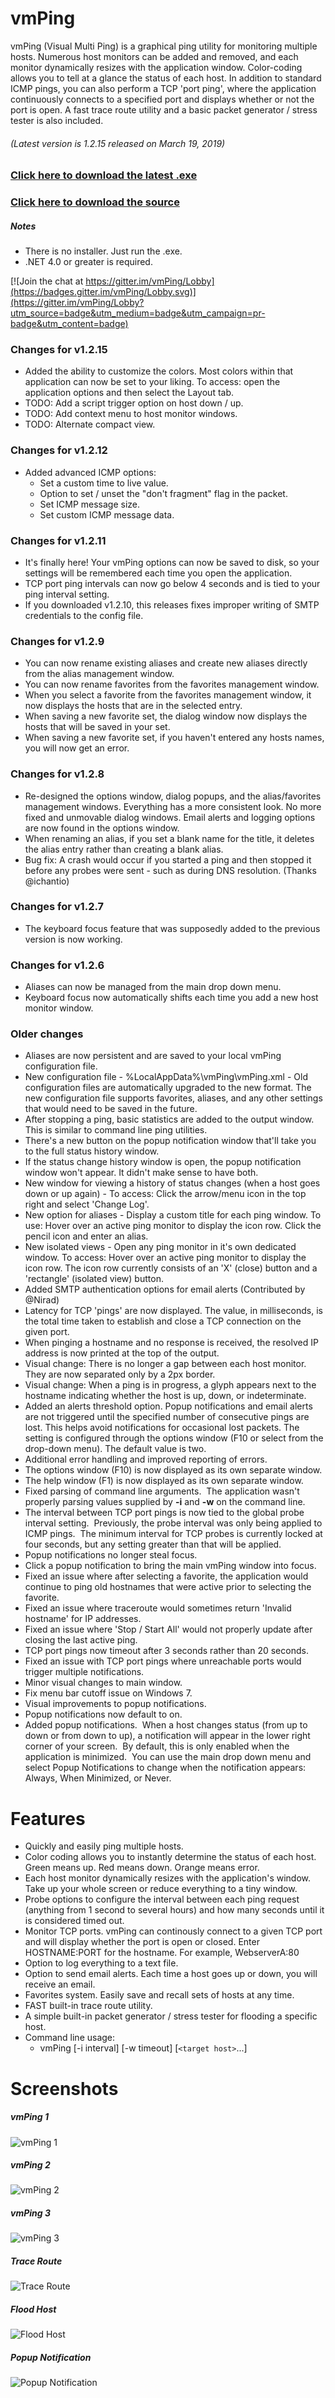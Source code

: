 vmPing
============

vmPing (Visual Multi Ping) is a graphical ping utility for monitoring multiple hosts.  Numerous host monitors can be added and removed, and each monitor dynamically resizes with the application window.  Color-coding allows you to tell at a glance the status of each host.  In addition to standard ICMP pings, you can also perform a TCP 'port ping', where the application continuously connects to a specified port and displays whether or not the port is open.  A fast trace route utility and a basic packet generator / stress tester is also included.

###### (Latest version is 1.2.15 released on March 19, 2019)
### [Click here to download the latest .exe](https://github.com/R-Smith/vmPing/releases/download/v1.2.15/vmPing.exe)
### [Click here to download the source](https://github.com/R-Smith/vmPing/archive/master.zip)

##### Notes
* There is no installer.  Just run the .exe.
* .NET 4.0 or greater is required.

[![Join the chat at https://gitter.im/vmPing/Lobby](https://badges.gitter.im/vmPing/Lobby.svg)](https://gitter.im/vmPing/Lobby?utm_source=badge&utm_medium=badge&utm_campaign=pr-badge&utm_content=badge)


### Changes for v1.2.15
* Added the ability to customize the colors.  Most colors within that application can now be set to your liking.  To access: open the application options and then select the Layout tab.
* TODO: Add a script trigger option on host down / up.
* TODO: Add context menu to host monitor windows.
* TODO: Alternate compact view.


### Changes for v1.2.12
* Added advanced ICMP options:
  * Set a custom time to live value.
  * Option to set / unset the "don't fragment" flag in the packet.
  * Set ICMP message size.
  * Set custom ICMP message data.


### Changes for v1.2.11
* It's finally here!  Your vmPing options can now be saved to disk, so your settings will be remembered each time you open the application.
* TCP port ping intervals can now go below 4 seconds and is tied to your ping interval setting.
* If you downloaded v1.2.10, this releases fixes improper writing of SMTP credentials to the config file.


### Changes for v1.2.9
* You can now rename existing aliases and create new aliases directly from the alias management window.
* You can now rename favorites from the favorites management window.
* When you select a favorite from the favorites management window, it now displays the hosts that are in the selected entry.
* When saving a new favorite set, the dialog window now displays the hosts that will be saved in your set.
* When saving a new favorite set, if you haven't entered any hosts names, you will now get an error.


### Changes for v1.2.8
* Re-designed the options window, dialog popups, and the alias/favorites management windows.  Everything has a more consistent look.  No more fixed and unmovable dialog windows.  Email alerts and logging options are now found in the options window.
* When renaming an alias, if you set a blank name for the title, it deletes the alias entry rather than creating a blank alias.
* Bug fix: A crash would occur if you started a ping and then stopped it before any probes were sent - such as during DNS resolution. (Thanks @ichantio)


### Changes for v1.2.7
* The keyboard focus feature that was supposedly added to the previous version is now working.


### Changes for v1.2.6
* Aliases can now be managed from the main drop down menu.
* Keyboard focus now automatically shifts each time you add a new host monitor window.


### Older changes
* Aliases are now persistent and are saved to your local vmPing configuration file.
* New configuration file - %LocalAppData%\vmPing\vmPing.xml - Old configuration files are automatically upgraded to the new format.  The new configuration file supports favorites, aliases, and any other settings that would need to be saved in the future.
* After stopping a ping, basic statistics are added to the output window.  This is similar to command line ping utilities.
* There's a new button on the popup notification window that'll take you to the full status history window.
* If the status change history window is open, the popup notification window won't appear.  It didn't make sense to have both.
* New window for viewing a history of status changes (when a host goes down or up again) - To access: Click the arrow/menu icon in the top right and select 'Change Log'.
* New option for aliases - Display a custom title for each ping window.  To use: Hover over an active ping monitor to display the icon row.  Click the pencil icon and enter an alias.
* New isolated views - Open any ping monitor in it's own dedicated window.  To access: Hover over an active ping monitor to display the icon row.  The icon row currently consists of an 'X' (close) button and a 'rectangle' (isolated view) button.
* Added SMTP authentication options for email alerts (Contributed by @Nirad)
* Latency for TCP 'pings' are now displayed.  The value, in milliseconds, is the total time taken to establish and close a TCP connection on the given port.
* When pinging a hostname and no response is received, the resolved IP address is now printed at the top of the output.
* Visual change: There is no longer a gap between each host monitor.  They are now separated only by a 2px border.
* Visual change: When a ping is in progress, a glyph appears next to the hostname indicating whether the host is up, down, or indeterminate.
* Added an alerts threshold option.  Popup notifications and email alerts are not triggered until the specified number of consecutive pings are lost.  This helps avoid notifications for occasional lost packets.  The setting is configured through the options window (F10 or select from the drop-down menu).  The default value is two.
* Additional error handling and improved reporting of errors.
* The options window (F10) is now displayed as its own separate window.
* The help window (F1) is now displayed as its own separate window.
* Fixed parsing of command line arguments.  The application wasn't properly parsing values supplied by **-i** and **-w** on the command line.
* The interval between TCP port pings is now tied to the global probe interval setting.  Previously, the probe interval was only being applied to ICMP pings.  The minimum interval for TCP probes is currently locked at four seconds, but any setting greater than that will be applied.
* Popup notifications no longer steal focus.
* Click a popup notification to bring the main vmPing window into focus.
* Fixed an issue where after selecting a favorite, the application would continue to ping old hostnames that were active prior to selecting the favorite.
* Fixed an issue where traceroute would sometimes return 'Invalid hostname' for IP addresses.
* Fixed an issue where 'Stop / Start All' would not properly update after closing the last active ping.
* TCP port pings now timeout after 3 seconds rather than 20 seconds.
* Fixed an issue with TCP port pings where unreachable ports would trigger multiple notifications.
* Minor visual changes to main window.
* Fix menu bar cutoff issue on Windows 7.
* Visual improvements to popup notifications.
* Popup notifications now default to on.
* Added popup notifications.  When a host changes status (from up to down or from down to up), a notification will appear in the lower right corner of your screen.  By default, this is only enabled when the application is minimized.  You can use the main drop down menu and select Popup Notifications to change when the notification appears:  Always, When Minimized, or Never.


Features
========
* Quickly and easily ping multiple hosts.
* Color coding allows you to instantly determine the status of each host.  Green means up.  Red means down.  Orange means error.
* Each host monitor dynamically resizes with the application's window.  Take up your whole screen or reduce everything to a tiny window.
* Probe options to configure the interval between each ping request (anything from 1 second to several hours) and how many seconds until it is considered timed out.
* Monitor TCP ports.  vmPing can continously connect to a given TCP port and will display whether the port is open or closed.  Enter HOSTNAME:PORT for the hostname.  For example, WebserverA:80
* Option to log everything to a text file.
* Option to send email alerts.  Each time a host goes up or down, you will receive an email.
* Favorites system.  Easily save and recall sets of hosts at any time.
* FAST built-in trace route utility.
* A simple built-in packet generator / stress tester for flooding a specific host.
* Command line usage:
  * vmPing [-i interval] [-w timeout] [`<target host>`...]

Screenshots
===========
##### vmPing 1
![vmPing 1](https://github.com/R-Smith/supporting-docs/raw/master/vmPing/vmping01.png?raw=true "vmPing 1")

##### vmPing 2
![vmPing 2](https://github.com/R-Smith/supporting-docs/raw/master/vmPing/vmping02.png?raw=true "vmPing 2")

##### vmPing 3
![vmPing 3](https://github.com/R-Smith/supporting-docs/raw/master/vmPing/vmping03.png?raw=true "vmPing 3")

##### Trace Route
![Trace Route](https://github.com/R-Smith/supporting-docs/raw/master/vmPing/vmping04.png?raw=true "Trace Route")

##### Flood Host
![Flood Host](https://github.com/R-Smith/supporting-docs/raw/master/vmPing/vmping05.png?raw=true "Flood Host")

##### Popup Notification
![Popup Notification](https://github.com/R-Smith/supporting-docs/raw/master/vmPing/vmping06.png?raw=true "Popup Notification")
